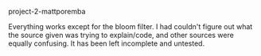 project-2-mattporemba

Everything works except for the bloom filter. I had couldn't figure out what the source given was trying to explain/code, and other sources were equally confusing. It has been left incomplete and untested.
